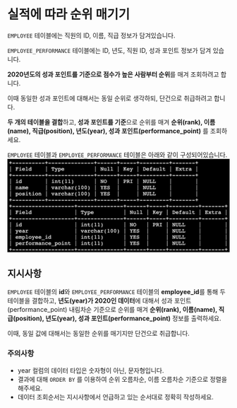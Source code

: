 # 실적에 따라 순위 매기기
`EMPLOYEE` 테이블에는 직원의 ID, 이름, 직급 정보가 담겨있습니다.

`EMPLOYEE_PERFORMANCE` 테이블에는 ID, 년도, 직원 ID, 성과 포인트 정보가 담겨 있습니다.

**2020년도의 성과 포인트를 기준으로 점수가 높은 사람부터 순위**를 매겨 조회하려고 합니다.

이때 동일한 성과 포인트에 대해서는 동일 순위로 생각하되, 단건으로 취급하려고 합니다.

**두 개의 테이블을 결합**하고, **성과 포인트를 기준**으로 순위를 매겨 **순위(rank), 이름(name), 직급(position), 년도(year), 성과 포인트(performance_point)** 를 조회하세요.

`EMPLOYEE` 테이블과 `EMPLOYEE_PERFORMANCE` 테이블은 아래와 같이 구성되어있습니다.
![alt text](image.png)

## 지시사항
`EMPLOYEE` 테이블의 **id**와 `EMPLOYEE_PERFORMANCE` 테이블의 **employee_id**를 통해 두 테이블을 결합하고, **년도(year)가 2020인 데이터**에 대해서 성과 포인트(performance_point) 내림차순 기준으로 순위를 매겨 **순위(rank), 이름(name), 직급(position), 년도(year), 성과 포인트(performance_point)** 정보를 출력하세요.

이때, 동일 값에 대해서는 동일한 순위를 매기지만 단건으로 취급합니다.

### 주의사항
- year 컬럼의 데이터 타입은 숫자형이 아닌, 문자형입니다.
- 결과에 대해 `ORDER BY` 를 이용하여 순위 오름차순, 이름 오름차순 기준으로 정렬을 해주세요.
- 데이터 조회순서는 지시사항에서 언급하고 있는 순서대로 정확히 작성하세요.